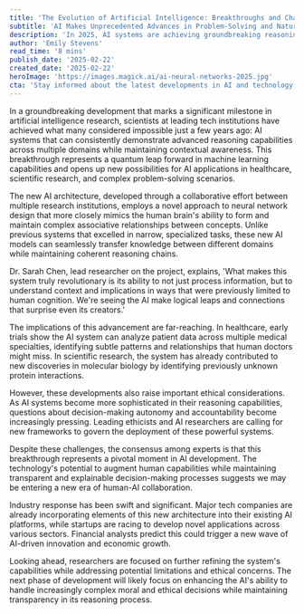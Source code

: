 ```yaml
---
title: 'The Evolution of Artificial Intelligence: Breakthroughs and Challenges in 2025'
subtitle: 'AI Makes Unprecedented Advances in Problem-Solving and Natural Language Processing'
description: 'In 2025, AI systems are achieving groundbreaking reasoning capabilities across multiple domains, enhancing healthcare and scientific research while raising ethical considerations. Explore how these advancements open up new possibilities for AI applications and the challenges they pose.'
author: 'Emily Stevens'
read_time: '8 mins'
publish_date: '2025-02-22'
created_date: '2025-02-22'
heroImage: 'https://images.magick.ai/ai-neural-networks-2025.jpg'
cta: 'Stay informed about the latest developments in AI and technology by following us on LinkedIn. Join our community of forward-thinking professionals and be the first to know about groundbreaking innovations shaping our future.'
---
```


In a groundbreaking development that marks a significant milestone in artificial intelligence research, scientists at leading tech institutions have achieved what many considered impossible just a few years ago: AI systems that can consistently demonstrate advanced reasoning capabilities across multiple domains while maintaining contextual awareness. This breakthrough represents a quantum leap forward in machine learning capabilities and opens up new possibilities for AI applications in healthcare, scientific research, and complex problem-solving scenarios.

The new AI architecture, developed through a collaborative effort between multiple research institutions, employs a novel approach to neural network design that more closely mimics the human brain's ability to form and maintain complex associative relationships between concepts. Unlike previous systems that excelled in narrow, specialized tasks, these new AI models can seamlessly transfer knowledge between different domains while maintaining coherent reasoning chains.

Dr. Sarah Chen, lead researcher on the project, explains, 'What makes this system truly revolutionary is its ability to not just process information, but to understand context and implications in ways that were previously limited to human cognition. We're seeing the AI make logical leaps and connections that surprise even its creators.'

The implications of this advancement are far-reaching. In healthcare, early trials show the AI system can analyze patient data across multiple medical specialties, identifying subtle patterns and relationships that human doctors might miss. In scientific research, the system has already contributed to new discoveries in molecular biology by identifying previously unknown protein interactions.

However, these developments also raise important ethical considerations. As AI systems become more sophisticated in their reasoning capabilities, questions about decision-making autonomy and accountability become increasingly pressing. Leading ethicists and AI researchers are calling for new frameworks to govern the deployment of these powerful systems.

Despite these challenges, the consensus among experts is that this breakthrough represents a pivotal moment in AI development. The technology's potential to augment human capabilities while maintaining transparent and explainable decision-making processes suggests we may be entering a new era of human-AI collaboration.

Industry response has been swift and significant. Major tech companies are already incorporating elements of this new architecture into their existing AI platforms, while startups are racing to develop novel applications across various sectors. Financial analysts predict this could trigger a new wave of AI-driven innovation and economic growth.

Looking ahead, researchers are focused on further refining the system's capabilities while addressing potential limitations and ethical concerns. The next phase of development will likely focus on enhancing the AI's ability to handle increasingly complex moral and ethical decisions while maintaining transparency in its reasoning process.